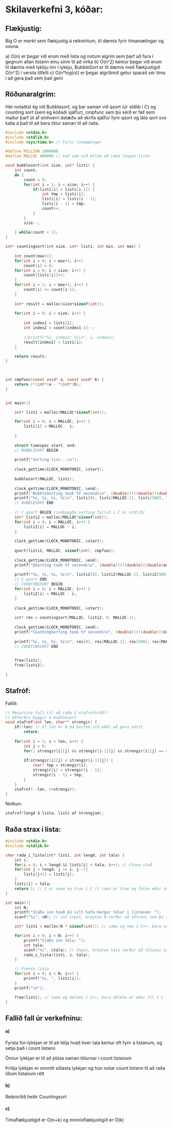 # Skilaverkefni 3, kóðar:
## Flækjustig:
Big O er merkt sem flækjustig á reikniritum, til dæmis fyrir tímamælingar og svona.

a) O(n) er þegar við erum með lista og notum algrím sem þarf að fara í gegnum allan listann einu sinni til að virka
b) O(n^2) kemur þegar við erum til dæmis með lykkju inn í lykkju, BubbleSort er til dæmis með flækjustigið O(n^2) í versta tilfelli
c) O(n\*log(n)) er þegar algríðmið getur sparað sér tíma í að gera það sem það gerir

## Röðunaralgrím:

Hér notaðist ég við Bubblesort, og bar saman við qsort (úr stdlib í C) og counting sort (sem ég kóðaði sjálfur), cmpfunc sem þú sérð er fall sem maður þarf út af einhverri ástæðu að skrifa sjálfur fyrir qsort og láta qort svo kalla á það til að bera tölur saman til að raða.

```C
#include <stdio.h>
#include <stdlib.h>
#include <sys/time.h> // Fyrir tímamæingar

#define MILLION 1000000
#define MALLOC 400000 // Það sem við ætlum að taka langan lista

void bubblesort(int size, int* listi) {
	int count;
	do {
		count = 0;
		for(int i = 1; i < size; i++) {
			if(listi[i] < listi[i-1]) {
				int tmp = listi[i];
				listi[i] = listi[i - 1];
				listi[i - 1] = tmp;
				count++;
			}
		}
		size--;
		
	} while(count > 1);
}

int* countingsort(int size, int* listi, int min, int max) {
	
	int count[max+1];
	for(int i = 0; i < max+1; i++)
		count[i] = 0;
	for(int i = 0; i < size; i++) {
		count[listi[i]]++;
	}
	for(int i = 1; i < max+1; i++) {
		count[i] += count[i-1];
	}
	
	int* result = malloc(size*sizeof(int));
	
	for(int i = 0; i < size; i++) {
		
		int index1 = listi[i];
		int index2 = count[index1-1]--;
		
		//printf("%i, index2: %i\n", i, index2);
		result[index2] = listi[i];
	}
	
	return result;
}



int cmpfunc(const void* a, const void* b) {
	return (*(int*)a - *(int*)b);
}


int main(){

	int* listi = malloc(MALLOC*sizeof(int));

	for(int i = 0; i < MALLOC; i++) {
		listi[i] = MALLOC - i;
		
	}
	
	struct timespec start, end;
	// BUBBLESORT BEGIN
	
	printf("Sorting list...\n");
	
	clock_gettime(CLOCK_MONOTONIC, &start);
	
	bubblesort(MALLOC, listi);
	
	clock_gettime(CLOCK_MONOTONIC, &end);
	printf("BubbleSorting took %f seconds\n", (double)((((double)((double)end.tv_sec - start.tv_sec) * MILLION) + (((double)end.tv_nsec - (double)start.tv_nsec) / 1000))/MILLION));
	printf("%i, %i, %i, %i\n", listi[0], listi[MALLOC-1], listi[500], listi[MALLOC/2]);
	// BUBBLESORT END
	
	// C qsort BEGIN (innbyggða sorting fallið í C úr stdlib)
	int* listi2 = malloc(MALLOC*sizeof(int));
	for(int i = 0; i < MALLOC; i++) {
		listi2[i] = MALLOC - i;
	}
	
	clock_gettime(CLOCK_MONOTONIC, &start);
	
	qsort(listi2, MALLOC, sizeof(int), cmpfunc);
	
	clock_gettime(CLOCK_MONOTONIC, &end);
	printf("QSorting took %f seconds\n", (double)((((double)((double)end.tv_sec - start.tv_sec) * MILLION) + (((double)end.tv_nsec - (double)start.tv_nsec) / 1000))/MILLION));
	
	printf("%i, %i, %i, %i\n", listi2[0], listi2[MALLOC-1], listi2[500], listi2[MALLOC/2]);
	// C qsort END
	// COUNTINGSORT BEGIN
	for(int i = 0; i < MALLOC; i++) {
		listi2[i] = MALLOC - i;
	}
	
	clock_gettime(CLOCK_MONOTONIC, &start);
	
	int* res = countingsort(MALLOC, listi2, 0, MALLOC-1);
	
	clock_gettime(CLOCK_MONOTONIC, &end);
	printf("CountingSorting took %f seconds\n", (double)((((double)((double)end.tv_sec - start.tv_sec) * MILLION) + (((double)end.tv_nsec - (double)start.tv_nsec) / 1000))/MILLION));
	
	printf("%i, %i, %i, %i\n", res[0], res[MALLOC-1], res[500], res[MALLOC/2]);
	// COUNTINGSORT END

	
	free(listi);
	free(listi2);
	
}
```

## Stafróf:
Fallið:
```C
// Recursive fall til að raða í stafrófsröð!!
// Aðferðin byggir á bubblesort
void stafrof(int len, char** strengir) {	
	if(!len) // Ef len er 0 þá þurfum við ekki að gera neitt
		return;
	
	for(int i = 1; i < len; i++) {
		int j = 0;
		for(; strengir[i][j] && strengir[i-1][j] && strengir[i][j] == strengir[i-1][j]; j++);
	
		if(strengir[i][j] < strengir[i-1][j]) {
			char* tmp = strengir[i];
			strengir[i] = strengir[i - 1];
			strengir[i - 1] = tmp;
		}
	}
	stafrof(--len, ++strengir);
}
```
Notkun:
```C
stafrof(lengd á lista, listi af strengjum);
```

## Raða strax í lista:
```C
#include <stdio.h>
#include <stdlib.h>

char rada_i_lista(int* listi, int lengd, int tala) {
	int i;
	for(i = 0; i < lengd && listi[i] < tala; i++); // Finna stað
	for(int j = lengd; j >= i; j--){
		listi[j+1] = listi[j];
	}
	listi[i] = tala;
	return 1; // 1 er sama og true í C (í raun er true og false ekki skilgreint í C eins og í C++, en það er hægt að skilgreina það með #define og fleiri leiðum)
}

int main(){
	int N;
	printf("Sláðu inn hvað þú vilt hafa margar tölur í listanum: ");
	scanf("%i", &N); // int input, breytan N verður að tölunni sem þú slærð inn

	int* listi = malloc(N * sizeof(int)); // sama og new í C++, bara new er ekki til í C

	for(int i = 0; i < N; i++) {
		printf("Sláðu inn tölu: ");
		int tala;
		scanf("%i", &tala); // Input, breytan tala verður að tölunni sem þú slærð inn
		rada_i_lista(listi, i, tala);
	}

	// Prenta lista
	for(int i = 0; i < N; i++) {
		printf("%i, ", listi[i]);
	}
	printf("\n");

	free(listi); // sama og delete í C++, bara delete er ekki til í C
}
```

## Fallið fall úr verkefninu:


#### a)
Fyrsta for-lykkjan er til að telja hvað hver tala kemur oft fyrir á listanum, og setja það í count listann

Önnur lykkjan er til að plúsa saman tölurnar í count listanum

Þriðja lykkjan er einmitt síðasta lykkjan og hún notar count listann til að raða öllum listanum rétt

#### b)
Reikniritið heitir Countingsort

#### c)
Tímaflækjustigið er O(n+k) og minnisflækjustigið er O(k)
